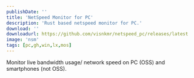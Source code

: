 ```yaml
---
publishDate: ''
title: 'NetSpeed Monitor for PC'
description: 'Rust based netspeed monitor for PC.'
download: ''
downloadurl: https://github.com/visnkmr/netspeed_pc/releases/latest
image: 'nsm'
tags: [pc,gh,win,lx,mos]
---
```


Monitor live bandwidth usage/ network speed on PC (OSS) and smartphones (not OSS). 